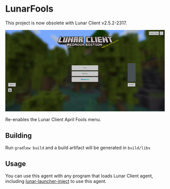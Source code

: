 # LunarFools

This project is now obsolete with Lunar Client v2.5.2-2317.

![The image shows the Lunar Client April Fools main menu](./doc/main-menu.png)

Re-enables the Lunar Client April Fools menu.

## Building

Run `gradlew build` and a build artifact will be generated in `build/libs`

## Usage

You can use this agent with any program that loads Lunar Client agent, including [lunar-launcher-inject](https://github.com/Nilsen84/lunar-launcher-inject) to use this agent.
